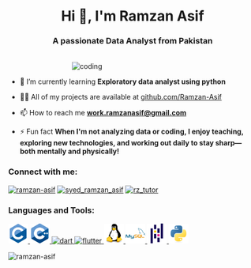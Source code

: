 <h1 align="center">Hi 👋, I'm Ramzan Asif</h1>
<h3 align="center">A passionate Data Analyst from Pakistan</h3><br>
<img align="right" alt="coding" width="375" src="https://media0.giphy.com/media/3oKIPEqDGUULpEU0aQ/200w.gif?cid=6c09b952vzeq59gimmstbavbyzj8s7e5g73w2wly98lw1cam&ep=v1_gifs_search&rid=200w.gif&ct=g"><br>

- 🌱 I’m currently learning **Exploratory data analyst using python**

- 👨‍💻 All of my projects are available at [github.com/Ramzan-Asif](github.com/Ramzan-Asif)

- 📫 How to reach me **work.ramzanasif@gmail.com**

- ⚡ Fun fact **When I'm not analyzing data or coding, I enjoy teaching, exploring new technologies, and working out daily to stay sharp—both mentally and physically!**

<h3 align="left">Connect with me:</h3>
<p align="left">
<a href="https://linkedin.com/in/ramzan-asif" target="blank"><img align="center" src="https://raw.githubusercontent.com/rahuldkjain/github-profile-readme-generator/master/src/images/icons/Social/linked-in-alt.svg" alt="ramzan-asif" height="30" width="40" /></a>
<a href="https://instagram.com/syed_ramzan_asif" target="blank"><img align="center" src="https://raw.githubusercontent.com/rahuldkjain/github-profile-readme-generator/master/src/images/icons/Social/instagram.svg" alt="syed_ramzan_asif" height="30" width="40" /></a>
<a href="https://www.youtube.com/c/rz_tutor" target="blank"><img align="center" src="https://raw.githubusercontent.com/rahuldkjain/github-profile-readme-generator/master/src/images/icons/Social/youtube.svg" alt="rz_tutor" height="30" width="40" /></a>
</p>

<h3 align="left">Languages and Tools:</h3>
<p align="left"> <a href="https://www.cprogramming.com/" target="_blank" rel="noreferrer"> <img src="https://raw.githubusercontent.com/devicons/devicon/master/icons/c/c-original.svg" alt="c" width="40" height="40"/> </a> <a href="https://www.w3schools.com/cpp/" target="_blank" rel="noreferrer"> <img src="https://raw.githubusercontent.com/devicons/devicon/master/icons/cplusplus/cplusplus-original.svg" alt="cplusplus" width="40" height="40"/> </a> <a href="https://dart.dev" target="_blank" rel="noreferrer"> <img src="https://www.vectorlogo.zone/logos/dartlang/dartlang-icon.svg" alt="dart" width="40" height="40"/> </a> <a href="https://flutter.dev" target="_blank" rel="noreferrer"> <img src="https://www.vectorlogo.zone/logos/flutterio/flutterio-icon.svg" alt="flutter" width="40" height="40"/> </a> <a href="https://www.linux.org/" target="_blank" rel="noreferrer"> <img src="https://raw.githubusercontent.com/devicons/devicon/master/icons/linux/linux-original.svg" alt="linux" width="40" height="40"/> </a> <a href="https://www.mysql.com/" target="_blank" rel="noreferrer"> <img src="https://raw.githubusercontent.com/devicons/devicon/master/icons/mysql/mysql-original-wordmark.svg" alt="mysql" width="40" height="40"/> </a> <a href="https://pandas.pydata.org/" target="_blank" rel="noreferrer"> <img src="https://raw.githubusercontent.com/devicons/devicon/2ae2a900d2f041da66e950e4d48052658d850630/icons/pandas/pandas-original.svg" alt="pandas" width="40" height="40"/> </a> <a href="https://www.python.org" target="_blank" rel="noreferrer"> <img src="https://raw.githubusercontent.com/devicons/devicon/master/icons/python/python-original.svg" alt="python" width="40" height="40"/> </a> </p>

<p><img align="center" src="https://github-readme-stats.vercel.app/api/top-langs?username=ramzan-asif&show_icons=true&locale=en&layout=compact" alt="ramzan-asif" /></p>
